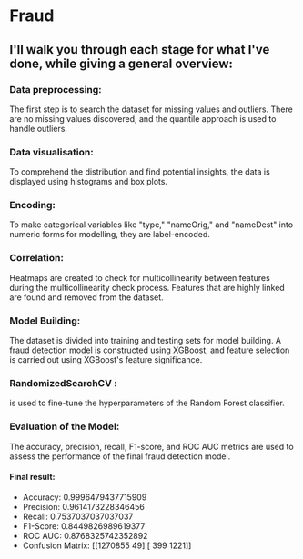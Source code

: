 # Fraud
## I'll walk you through each stage for what I've done, while giving a general overview:
### Data preprocessing: 
The first step is to search the dataset for missing values and outliers. There are no missing values discovered, and the quantile approach is used to handle outliers.
### Data visualisation: 
To comprehend the distribution and find potential insights, the data is displayed using histograms and box plots.
### Encoding: 
To make categorical variables like "type," "nameOrig," and "nameDest" into numeric forms for modelling, they are label-encoded.
### Correlation:
Heatmaps are created to check for multicollinearity between features during the multicollinearity check process. Features that are highly linked are found and removed from the dataset.
### Model Building:
The dataset is divided into training and testing sets for model building. A fraud detection model is constructed using XGBoost, and feature selection is carried out using XGBoost's feature significance.
### RandomizedSearchCV :
is used to fine-tune the hyperparameters of the Random Forest classifier.
### Evaluation of the Model: 
The accuracy, precision, recall, F1-score, and ROC AUC metrics are used to assess the performance of the final fraud detection model.
#### Final result: 
- Accuracy: 0.9996479437715909
- Precision: 0.9614173228346456
- Recall: 0.7537037037037037
- F1-Score: 0.8449826989619377
- ROC AUC: 0.8768325742352892
- Confusion Matrix:
 [[1270855      49]
 [    399    1221]]
